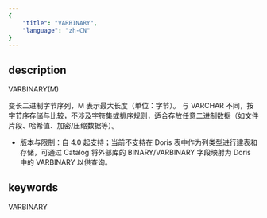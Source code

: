 ```yaml
---
{
    "title": "VARBINARY",
    "language": "zh-CN"
}
---
```


## description

VARBINARY(M)

变长二进制字节序列，M 表示最大长度（单位：字节）。
与 VARCHAR 不同，按字节序存储与比较，不涉及字符集或排序规则，适合存放任意二进制数据（如文件片段、哈希值、加密/压缩数据等）。

- 版本与限制：自 4.0 起支持；当前不支持在 Doris 表中作为列类型进行建表和存储，可通过 Catalog 将外部库的 BINARY/VARBINARY 字段映射为 Doris 中的 VARBINARY 以供查询。

## keywords

VARBINARY
